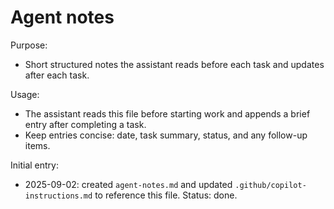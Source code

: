 Agent notes
===========

Purpose:
- Short structured notes the assistant reads before each task and updates after each task.

Usage:
- The assistant reads this file before starting work and appends a brief entry after completing a task.
- Keep entries concise: date, task summary, status, and any follow-up items.

Initial entry:
- 2025-09-02: created `agent-notes.md` and updated `.github/copilot-instructions.md` to reference this file. Status: done.

